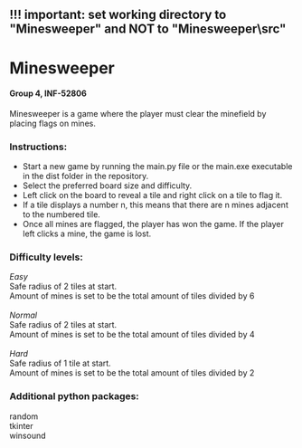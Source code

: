 ## !!! important: set working directory to "Minesweeper" and NOT to "Minesweeper\\src" ##

# Minesweeper #
#### Group 4, INF-52806 ####

Minesweeper is a game where the player must clear the minefield by placing flags on mines.

### Instructions: ###

* Start a new game by running the main.py file or the main.exe executable in the dist folder in the repository.
* Select the preferred board size and difficulty.
* Left click on the board to reveal a tile and right click on a tile to flag it.
* If a tile displays a number n, this means that there are n mines adjacent to the numbered tile.
* Once all mines are flagged, the player has won the game. If the player left clicks a mine, the game is lost.

### Difficulty levels: ###

*Easy*\
Safe radius of 2 tiles at start.\
Amount of mines is set to be the total amount of tiles divided by 6\
\
*Normal*\
Safe radius of 2 tiles at start.\
Amount of mines is set to be the total amount of tiles divided by 4\
\
*Hard*\
Safe radius of 1 tile at start.\
Amount of mines is set to be the total amount of tiles divided by 2

### Additional python packages: ###

random\
tkinter\
winsound
